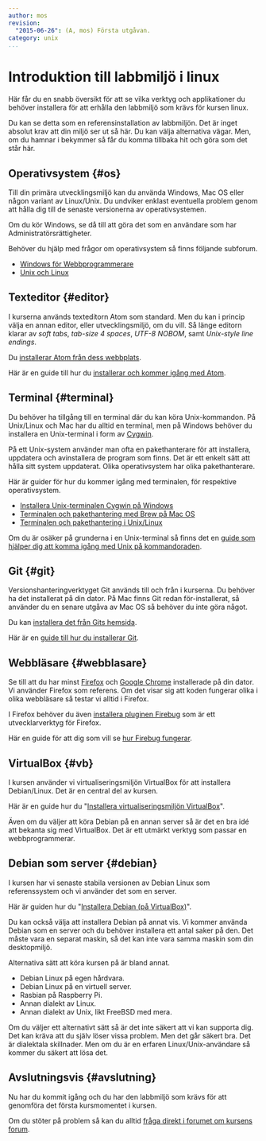 ```yaml
---
author: mos
revision:
  "2015-06-26": (A, mos) Första utgåvan.
category: unix
...
```

Introduktion till labbmiljö i linux
==================================

Här får du en snabb översikt för att se vilka verktyg och applikationer du behöver installera för att erhålla den labbmiljö som krävs för kursen linux.

<!--more-->

Du kan se detta som en referensinstallation av labbmiljön. Det är inget absolut krav att din miljö ser ut så här. Du kan välja alternativa vägar. Men, om du hamnar i bekymmer så får du komma tillbaka hit och göra som det står här.



Operativsystem  {#os}
---------------------------------

Till din primära utvecklingsmiljö kan du använda Windows, Mac OS eller någon variant av Linux/Unix. Du undviker enklast eventuella problem genom att hålla dig till de senaste versionerna av operativsystemen.

Om du kör Windows, se då till att göra det som en användare som har Administratörsrättigheter.

Behöver du hjälp med frågor om operativsystem så finns följande subforum.

* [Windows för Webbprogrammerare](forum/viewforum.php?f=55)
* [Unix och Linux](forum/viewforum.php?f=49)



Texteditor {#editor}
---------------------------------

I kurserna används texteditorn Atom som standard. Men du kan i princip välja en annan editor, eller utvecklingsmiljö, om du vill. Så länge editorn klarar av *soft tabs*, *tab-size 4 spaces*, *UTF-8 NOBOM*, samt *Unix-style line endings*.

Du [installerar Atom från dess webbplats](https://atom.io/).

Här är en guide till hur du [installerar och kommer igång med Atom](kunskap/installera-texteditorn-atom).



Terminal {#terminal}
---------------------------------

Du behöver ha tillgång till en terminal där du kan köra Unix-kommandon. På Unix/Linux och Mac har du alltid en terminal, men på Windows behöver du installera en Unix-terminal i form av [Cygwin](https://www.cygwin.com/).

På ett Unix-system använder man ofta en pakethanterare för att installera, uppdatera och avinstallera de program som finns. Det är ett enkelt sätt att hålla sitt system uppdaterat. Olika operativsystem har olika pakethanterare.

Här är guider för hur du kommer igång med terminalen, för respektive operativsystem.

* [Installera Unix-terminalen Cygwin på Windows](kunskap/installera-unix-terminalen-cygwin-pa-windows)
* [Terminalen och pakethantering med Brew på Mac OS](kunskap/terminalen-och-pakethantering-med-brew-pa-mac-os)
* [Terminalen och pakethantering i Unix/Linux](kunskap/terminalen-och-pakethantering-i-unix-linux)

Om du är osäker på grunderna i en Unix-terminal så finns det en [guide som hjälper dig att komma igång med Unix på kommandoraden](kunskap/20-steg-for-att-komma-i-gang-med-unix-och-terminalen).



Git {#git}
---------------------------------

Versionshanteringverktyget Git används till och från i kurserna. Du behöver ha det installerat på din dator. På Mac finns Git redan för-installerat, så använder du en senare utgåva av Mac OS så behöver du inte göra något.

Du kan [installera det från Gits hemsida](http://git-scm.com/download).

Här är en [guide till hur du installerar Git](kunskap/installera-versionshanteringssystemet-git).



Webbläsare  {#webblasare}
---------------------------------

Se till att du har minst [Firefox](https://www.mozilla.org/download) och [Google Chrome](https://www.google.com/chrome/) installerade på din dator. Vi använder Firefox som referens. Om det visar sig att koden fungerar olika i olika webbläsare så testar vi alltid i Firefox.

I Firefox behöver du även [installera pluginen Firebug](http://getfirebug.com/) som är ett utvecklarverktyg för Firefox.

Här en guide för att dig som vill se [hur Firebug fungerar](coachen/kom-i-gang-och-installera-firebug-som-utvecklarverktyg).




VirtualBox {#vb}
--------------------------------------

I kursen använder vi virtualiseringsmiljön VirtualBox för att installera Debian/Linux. Det är en central del av kursen.

Här är en guide hur du "[Installera virtualiseringsmiljön VirtualBox](kunskap/installera-virtualiseringsmiljon-virtualbox)".

Även om du väljer att köra Debian på en annan server så är det en bra idé att bekanta sig med VirtualBox. Det är ett utmärkt verktyg som passar en webbprogrammerar.



Debian som server {#debian}
--------------------------------------

I kursen har vi senaste stabila versionen av Debian Linux som referenssystem och vi använder det som en server. 

Här är guiden hur du "[Installera Debian (på VirtualBox)](kunskap/installera-debian-pa-virtualbox)".

Du kan också välja att installera Debian på annat vis. Vi kommer använda Debian som en server och du behöver installera ett antal saker på den. Det måste vara en separat maskin, så det kan inte vara samma maskin som din desktopmiljö. 

Alternativa sätt att köra kursen på är bland annat.

* Debian Linux på egen hårdvara.
* Debian Linux på en virtuell server.
* Rasbian på Raspberry Pi.
* Annan dialekt av Linux.
* Annan dialekt av Unix, likt FreeBSD med mera.

Om du väljer ett alternativt sätt så är det inte säkert att vi kan supporta dig. Det kan kräva att du själv löser vissa problem. Men det går säkert bra. Det är dialektala skillnader. Men om du är en erfaren Linux/Unix-användare så kommer du säkert att lösa det.



Avslutningsvis {#avslutning}
--------------------------------------

Nu har du kommit igång och du har den labbmiljö som krävs för att genomföra det första kursmomentet i kursen.

Om du stöter på problem så kan du alltid [fråga direkt i forumet om kursens forum](forum/utbildning/linux).




